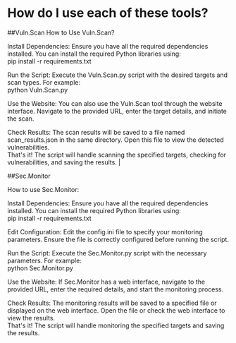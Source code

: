 # How do I use each of these tools?

##Vuln.Scan
How to Use Vuln.Scan?

Install Dependencies: Ensure you have all the required dependencies installed. You can install the required Python libraries using:  
pip install -r requirements.txt

Run the Script: Execute the Vuln.Scan.py script with the desired targets and scan types. For example:  
python Vuln.Scan.py

Use the Website: You can also use the Vuln.Scan tool through the website interface. Navigate to the provided URL, enter the target details, and initiate the scan.  

Check Results: The scan results will be saved to a file named scan_results.json in the same directory. Open this file to view the detected vulnerabilities.  
That's it! The script will handle scanning the specified targets, checking for vulnerabilities, and saving the results.  |

##Sec.Monitor

How to use Sec.Monitor:

Install Dependencies: Ensure you have all the required dependencies installed. You can install the required Python libraries using:  
pip install -r requirements.txt 

Edit Configuration: Edit the config.ini file to specify your monitoring parameters. Ensure the file is correctly configured before running the script.  

Run the Script: Execute the Sec.Monitor.py script with the necessary parameters. For example:  
python Sec.Monitor.py

Use the Website: If Sec.Monitor has a web interface, navigate to the provided URL, enter the required details, and start the monitoring process.  

Check Results: The monitoring results will be saved to a specified file or displayed on the web interface. Open the file or check the web interface to view the results.  
That's it! The script will handle monitoring the specified targets and saving the results.